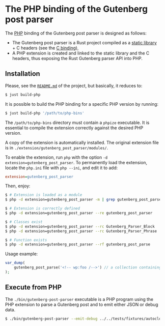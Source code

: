 # The PHP binding of the Gutenberg post parser

The [PHP] binding of the Gutenberg post parser is designed as follows:

  * The Gutenberg post parser is a Rust project compiled as a [static
    library] + C headers (see the [C binding](../c/)),
  * A PHP extension is created and linked to the static library and
    the C headers, thus exposing the Rust Gutenberg parser API into
    PHP.

## Installation

Please, see the [`README.md`](../../README.md) of the project, but
basically, it reduces to:

```sh
$ just build-php
```

It is possible to build the PHP binding for a specific PHP version by running:

```sh
$ just build-php '/path/to/php-bins'
```

The `/path/to/php-bins` directory must contain a `phpize`
executable. It is essential to compile the extension correctly against
the desired PHP version.

A copy of the extension is automatically installed. The original extension file is in `./extension/gutenberg_post_parser/modules/`.

To enable the extension, run `php` with the option `-d extension=gutenberg_post_parser`. To permanently load the extension, locate the `php.ini` file with `php --ini`, and edit it to add:

```ini
extension=gutenberg_post_parser
```

Then, enjoy:

```sh
$ # Extension is loaded as a module
$ php -d extension=gutenberg_post_parser -m | grep gutenberg_post_parser

$ # Extension is correctly defined
$ php -d extension=gutenberg_post_parser --re gutenberg_post_parser

$ # Classes exist
$ php -d extension=gutenberg_post_parser --rc Gutenberg_Parser_Block
$ php -d extension=gutenberg_post_parser --rc Gutenberg_Parser_Phrase

$ # Function exists
$ php -d extension=gutenberg_post_parser --rf gutenberg_post_parse
```

Usage example:

```php
var_dump(
    gutenberg_post_parse('<!-- wp:foo /-->') // a collection containing one item: A `Gutenberg_Parser_Block` instance.
);
```

## Execute from PHP

The `./bin/gutenberg-post-parser` executable is a PHP program using
the PHP extension to parse a Gutenberg post and to emit either JSON or
debug data.

```sh
$ ./bin/gutenberg-post-parser --emit-debug ../../tests/fixtures/autoclosing-block.html
```

[PHP]: https://php.net/
[static library]: https://en.wikipedia.org/wiki/Static_library
